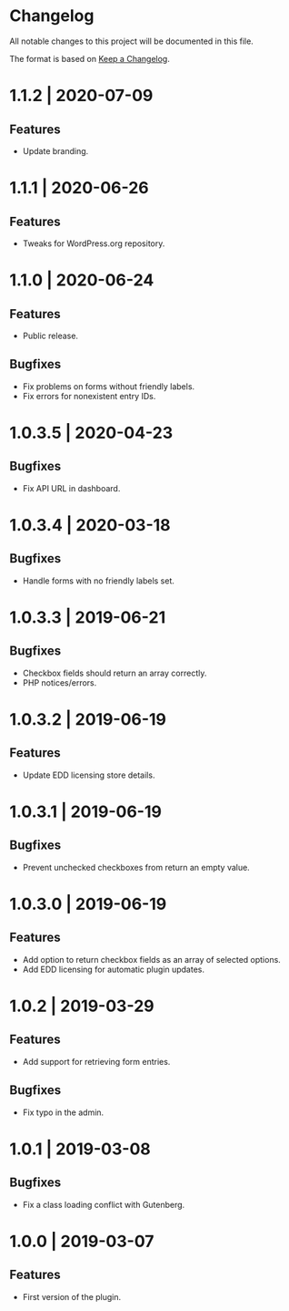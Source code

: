 # Changelog

All notable changes to this project will be documented in this file.

The format is based on [Keep a Changelog](https://keepachangelog.com/en/1.0.0/).

# 1.1.2 | 2020-07-09

## Features

  - Update branding.

# 1.1.1 | 2020-06-26

## Features

  - Tweaks for WordPress.org repository.

# 1.1.0 | 2020-06-24

## Features

  - Public release.

## Bugfixes

  - Fix problems on forms without friendly labels.
  - Fix errors for nonexistent entry IDs.

# 1.0.3.5 | 2020-04-23

## Bugfixes

  - Fix API URL in dashboard.

# 1.0.3.4 | 2020-03-18

## Bugfixes

  - Handle forms with no friendly labels set.

# 1.0.3.3 | 2019-06-21

## Bugfixes

  - Checkbox fields should return an array correctly.
  - PHP notices/errors.

# 1.0.3.2 | 2019-06-19

## Features

  - Update EDD licensing store details.

# 1.0.3.1 | 2019-06-19

## Bugfixes

  - Prevent unchecked checkboxes from return an empty value.

# 1.0.3.0 | 2019-06-19

## Features

  - Add option to return checkbox fields as an array of selected options.
  - Add EDD licensing for automatic plugin updates.

# 1.0.2 | 2019-03-29

## Features
  - Add support for retrieving form entries.

## Bugfixes

  - Fix typo in the admin.

# 1.0.1 | 2019-03-08

## Bugfixes

  - Fix a class loading conflict with Gutenberg.

# 1.0.0 | 2019-03-07

## Features

  - First version of the plugin.

